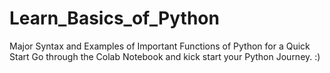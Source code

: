# Learn_Basics_of_Python
Major Syntax and Examples of Important Functions of Python for a Quick Start
Go through the Colab Notebook and kick start your Python Journey. :)
